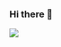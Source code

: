 ### Hi there 👋
 ![](https://visitor-badge.laobi.icu/badge?page_id=QSCTech-Sange.visitor-badge)
<!--
**QSCTech-Sange/QSCTech-Sange** is a ✨ _special_ ✨ repository because its `README.md` (this file) appears on your GitHub profile.

- 😄 Nice To meet you ~
- ❤️ Love programming  
- ✍️ Growing strong

✨ About My Github profile

[![QSCTech-Sange's GitHub stats](https://github-readme-stats.vercel.app/api?username=QSCTech-Sange&count_private=true&theme=dracula&show_icons=true)](https://github.com/anuraghazra/github-readme-stats)

[![Top Langs](https://github-readme-stats.vercel.app/api/top-langs/?username=QSCTech-Sange&theme=dracula&hide=HTML)](https://github.com/anuraghazra/github-readme-stats)

#### Education
👨‍🎓 **Zhejiang University, China**
Bachelor | Finance | 2016 - 2020
👨‍🎓 **Zhejiang University, China**
Bachelor | Computer Science | 2016 - 2021(est)
👨‍🎓 **The Chinese University of Hong Kong, Shenzhen, China**
Master | Data Science | 2021 - 2023(est)

#### Contact
📫 You can **always** keep in touch me via [E-mail](mailto:3160105521@zju.edu.cn)
⚡ Super-Super-Fast response ~
